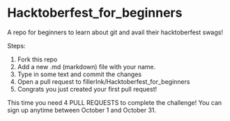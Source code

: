 # Hacktoberfest_for_beginners
A repo for beginners to learn about git and avail their hacktoberfest swags!

Steps:

1. Fork this repo
2. Add a new .md (markdown) file with your name.
3. Type in some text and commit the changes
4. Open a pull request to fillerInk/Hacktoberfest_for_beginners
5. Congrats you just created your first pull request!

This time you need 4 PULL REQUESTS to complete the challenge!
You can sign up anytime between October 1 and October 31.
